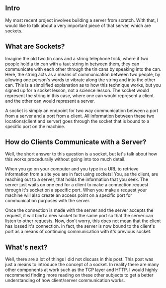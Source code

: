 <h2> Intro </h2>
My most recent project involves building a server from scratch. With that, I would like to talk about a very important piece of that server, which are sockets. 

<h2> What are Sockets? </h2>
Imagine the old two tin cans and a string telephone trick, where if two people hold a tin can with a taut string in between them, they can communicate with each other through the tin cans by speaking into the can. Here, the string acts as a means of communication between two people, by allowing one person's words to vibrate along the string and into the other can. This is a simplified explanation as to how this technique works, but you signed up for a socket lesson, not a science lesson. The socket would represent the string in this case, where one can would represent a client and the other can would represent a server.

A socket is simply an endpoint for two way communication between a port from a server and a port from a client. All information between these two locations(client and server) goes through the socket that is bound to a specific port on the machine.

<h2> How do Clients Communicate with a Server? </h2>
Well, the short answer to this question is a socket, but let's talk about how this works procedurally without going into too much detail.

When you go on your computer and you type in a URL to retrieve information from a site you are in fact using sockets! You, as the client, are reaching out to a server, that holds the information that you seek. The server just waits on one end for a client to make a connection request through it's socket on a specific port. When you make a request your machine will also create an access point on a specific port for communication purposes with the server.

Once the connection is made with the server and the server accepts the request, it will bind a new socket to the same port so that the server can listen to other requests. Now, don't worry, this does not mean that the client has lossed it's connection. In fact, the server is now bound to the client's port as a means of continuing communication with it's previous socket.

<h2> What's next? </h2>
Well, there are a lot of things I did not discuss in this post. This post was just a means to introduce the concept of a socket. In reality there are many other components at work such as the TCP layer and HTTP. I would highly recommend finding more reading on these other subjects to get a better understanding of how client/server communication works.

